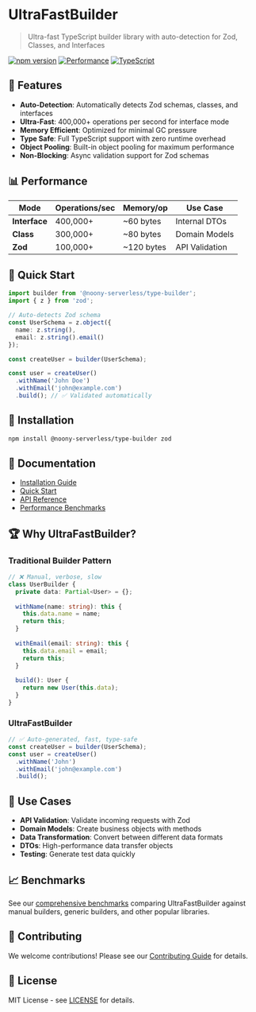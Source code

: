 # UltraFastBuilder

> Ultra-fast TypeScript builder library with auto-detection for Zod, Classes, and Interfaces

[![npm version](https://badge.fury.io/js/@ultra-fast-builder%2Fcore.svg)](https://badge.fury.io/js/@ultra-fast-builder%2Fcore)
[![Performance](https://img.shields.io/badge/performance-400k%2B%20ops%2Fsec-brightgreen)](https://github.com/ultra-fast-builder/benchmarks)
[![TypeScript](https://img.shields.io/badge/TypeScript-5.0%2B-blue)](https://www.typescriptlang.org/)

## 🚀 Features

- **Auto-Detection**: Automatically detects Zod schemas, classes, and interfaces
- **Ultra-Fast**: 400,000+ operations per second for interface mode
- **Memory Efficient**: Optimized for minimal GC pressure
- **Type Safe**: Full TypeScript support with zero runtime overhead
- **Object Pooling**: Built-in object pooling for maximum performance
- **Non-Blocking**: Async validation support for Zod schemas

## 📊 Performance

| Mode | Operations/sec | Memory/op | Use Case |
|------|----------------|-----------|----------|
| **Interface** | 400,000+ | ~60 bytes | Internal DTOs |
| **Class** | 300,000+ | ~80 bytes | Domain Models |
| **Zod** | 100,000+ | ~120 bytes | API Validation |

## 🎯 Quick Start

```typescript
import builder from '@noony-serverless/type-builder';
import { z } from 'zod';

// Auto-detects Zod schema
const UserSchema = z.object({
  name: z.string(),
  email: z.string().email()
});

const createUser = builder(UserSchema);

const user = createUser()
  .withName('John Doe')
  .withEmail('john@example.com')
  .build(); // ✅ Validated automatically
```

## 🔧 Installation

```bash
npm install @noony-serverless/type-builder zod
```

## 📖 Documentation

- [Installation Guide](/guide/installation)
- [Quick Start](/guide/quick-start)
- [API Reference](/api/core)
- [Performance Benchmarks](/performance/benchmarks)

## 🏆 Why UltraFastBuilder?

### Traditional Builder Pattern
```typescript
// ❌ Manual, verbose, slow
class UserBuilder {
  private data: Partial<User> = {};
  
  withName(name: string): this {
    this.data.name = name;
    return this;
  }
  
  withEmail(email: string): this {
    this.data.email = email;
    return this;
  }
  
  build(): User {
    return new User(this.data);
  }
}
```

### UltraFastBuilder
```typescript
// ✅ Auto-generated, fast, type-safe
const createUser = builder(UserSchema);
const user = createUser()
  .withName('John')
  .withEmail('john@example.com')
  .build();
```

## 🎨 Use Cases

- **API Validation**: Validate incoming requests with Zod
- **Domain Models**: Create business objects with methods
- **Data Transformation**: Convert between different data formats
- **DTOs**: High-performance data transfer objects
- **Testing**: Generate test data quickly

## 📈 Benchmarks

See our [comprehensive benchmarks](/performance/benchmarks) comparing UltraFastBuilder against manual builders, generic builders, and other popular libraries.

## 🤝 Contributing

We welcome contributions! Please see our [Contributing Guide](https://github.com/ultra-fast-builder/contributing) for details.

## 📄 License

MIT License - see [LICENSE](https://github.com/ultra-fast-builder/LICENSE) for details.
